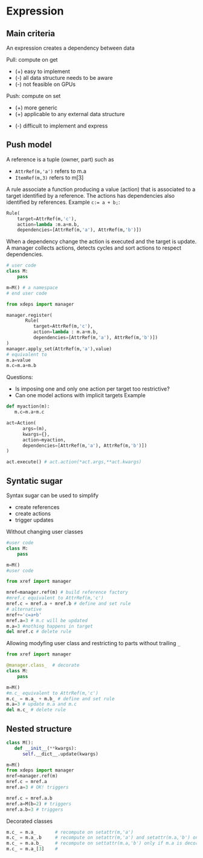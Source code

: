 Expression
============

Main criteria
------------

An expression creates a dependency between data

Pull: compute on get
   - (+) easy to implement
   - (-) all data structure needs to be aware
   - (-) not feasible on GPUs

Push: compute on set
   + (+) more generic
   + (+) applicable to any external data structure
   - (-) difficult to implement and express

Push model
---------------
A reference is a tuple (owner, part) such as
  - `AttrRef(m,'a')` refers to m.a
  - `ItemRef(m,3)` refers to m[3]

A rule associate a function producing a value (action) that is associated to a target identified by a reference.
The actions has dependencies also identified by references.
Example `c:= a + b;`:

```python
Rule(
    target=AttrRef(m,'c'),
    action=lambda :m.a+m.b,
    dependencies=[AttrRef(m,'a'), AttrRef(m,'b')])
```

When a dependency change the action is executed and the target is update.
A manager collects actions, detects cycles and sort actions to respect dependencies.


```python
# user code
class M:
    pass

m=M() # a namespace
# end user code

from xdeps import manager

manager.register(
       Rule(
          target=AttrRef(m,'c'),
          action=lambda : m.a+m.b,
          dependencies=[AttrRef(m,'a'), AttrRef(m,'b')])
)
manager.apply_set(AttrRef(m,'a'),value)
# equivalent to
m.a=value
m.c=m.a+m.b
```


Questions:
- Is imposing one and only one action per target too restrictive?
- Can one model actions with implicit targets
Example
```python
def myaction(m):
   m.c=m.a+m.c

act=Action(
      args=(m),
      kwargs={},
      action=myaction,
      dependencies=[AttrRef(m,'a'), AttrRef(m,'b')])
)

act.execute() # act.action(*act.args,**act.kwargs)
```

Syntatic sugar
---------------

Syntax sugar can be used to simplify
- create references
- create actions
- trigger updates 

Without changing user classes

```python
#user code
class M:
    pass

m=M()
#user code

from xref import manager

mref=manager.ref(m) # build reference factory
#mref.c equivalent to AttrRef(m,'c')
mref.c = mref.a + mref.b # define and set rule
# alternative
mref+='c=a+b'
mref.a=3 # m.c will be updated
m.a=3 #nothing happens in target
del mref.c # delete rule
```

Allowing modyfing user class and restricting to parts without trailing `_`
```python
from xref import manager

@manager.class_  # decorate
class M:
    pass

m=M()
#m.c_ equivalent to AttrRef(m,'c')
m.c_ = m.a_ + m.b_ # define and set rule
m.a=3 # update m.a and m.c
del m.c_ # delete rule
```


Nested structure
-----------------------------------------
```python
class M():
   def __init__(**kwargs):
      self.__dict__.update(kwargs)

m=M()
from xdeps import manager
mref=manager.ref(m)
mref.c = mref.a
mref.a=3 # OK! triggers

mref.c = mref.a.b
mref.a=M(b=2) # triggers
mref.a.b=3 # triggers

```


Decorated classes

```python
m.c_ = m.a_       # recompute on setattr(m,'a')
m.c_ = m.a_.b     # recompute on setattr(m,'a') and setattr(m.a,'b') only if m.a is decorated 
m.c_ = m.a.b_     # recompute on settattr(m.a,'b') only if m.a is decorated
m.c_ = m.a_[3]    #  
```

